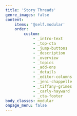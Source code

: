 ```yaml
---
title: 'Story Threads'
genre_images: false
content:
    items: '@self.modular'
    order:
        custom:
            - _intro-text
            - _top-cta
            - _jump-buttons
            - _description
            - _overview
            - _topics
            - _add-ons
            - _details
            - _editor-columns
            - _jeni-chappelle
            - _tiffany-grimes
            - _carly-hayward
            - _cta-footer
body_classes: modular
onpage_menu: false
---
```


